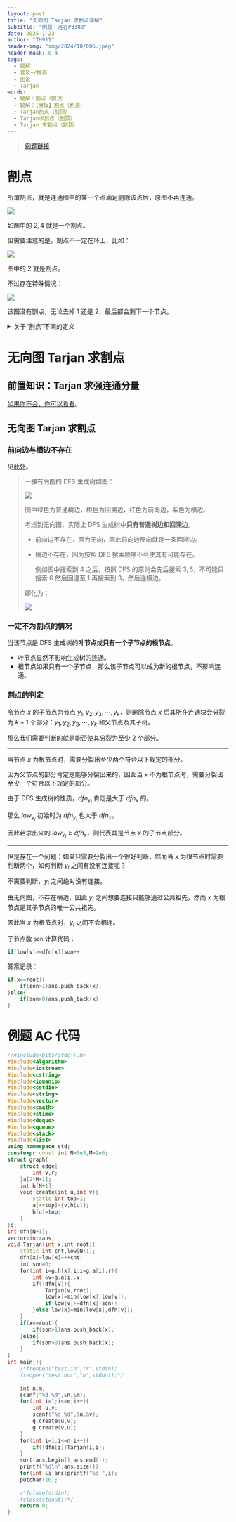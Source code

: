 ```yaml
---
layout: post
title: "无向图 Tarjan 求割点详解"
subtitle: "例题：洛谷P3388"
date: 2025-1-23
author: "TH911"
header-img: "img/2024/10/006.jpeg"
header-mask: 0.4
tags:
  - 题解
  - 普及+/提高
  - 图论
  - Tarjan
words:
  - 题解：割点（割顶）
  - 题解：【模板】割点（割顶）
  - Tarjan割点（割顶）
  - Tarjan求割点（割顶）
  - Tarjan 求割点（割顶）
---
```


> [例题链接](https://www.luogu.com.cn/problem/P3388)

# 割点

所谓割点，就是连通图中的某一个点满足删除该点后，原图不再连通。

![](/img/2025/01/031.png)

如图中的 $2,4$ 就是一个割点。

但需要注意的是，割点不一定在环上，比如：

![](/img/2025/01/032.png)

图中的 $2$ 就是割点。

不过存在特殊情况：

![](/img/2025/01/033.png)

该图没有割点，无论去掉 $1$ 还是 $2$，最后都会剩下一个节点。

<details class="info">
    <summary>关于“割点”不同的定义</summary>
    <p>
        如同平衡树中的“左旋”与“右旋”，割点的定义也有不同的说法。（上文是<b>主流</b>说法）
    </p>
    <p>
        比如说第三张图中只有两个节点，有人认为这两个都是割点，即剩下的那个节点不连通。
    </p>
</details>

# 无向图 Tarjan 求割点

## 前置知识：Tarjan 求强连通分量

[如果你不会，你可以看看](/2025/01/23/1/)。

## 无向图 Tarjan 求割点

### 前向边与横边不存在

见[此处](/2025/01/23/3/#前向边与横边不存在)。

> 一棵有向图的 DFS 生成树如图：
>
> ![](/img/2025/01/028.png)
>
> 图中绿色为普通树边，橙色为回溯边，红色为前向边，紫色为横边。
>
> 考虑到无向图，实际上 DFS 生成树中**只有普通树边和回溯边**。
>
> * 前向边不存在，因为无向，因此前向边反向就是一条回溯边。
>
> * 横边不存在，因为按照 DFS 搜索顺序不会使其有可能存在。
>
>   例如图中搜索到 $4$ 之后，按照 DFS 的原则会先后搜索 $3,6$，不可能只搜索 $6$ 然后回退至 $1$ 再搜索到 $3$，然后连横边。
>
> 即化为：
>
> ![](/img/2025/01/034.png)

### 一定不为割点的情况

当该节点是 DFS 生成树的**叶节点**或**只有一个子节点的根节点**。

* 叶节点显然不影响生成树的连通。
* 根节点如果只有一个子节点，那么该子节点可以成为新的根节点，不影响连通。

### 割点的判定

令节点 $x$ 的子节点为节点 $y_1,y_2,y_3,\cdots,y_k$，则删除节点 $x$ 后其所在连通块会分裂为 $k+1$ 个部分：$y_1,y_2,y_3,\cdots,y_k$ 和父节点及其子树。

那么我们需要判断的就是能否使其分裂为至少 $2$ 个部分。

***

当节点 $x$ 为根节点时，需要分裂出至少两个符合以下规定的部分。

因为父节点的部分肯定是能够分裂出来的，因此当 $x$ 不为根节点时，需要分裂出至少一个符合以下规定的部分。

由于 DFS 生成树的性质，$dfn_{y_i}$ 肯定是大于 $dfn_x$ 的。

那么 $low_{y_i}$ 初始时为 $dfn_{y_i}$ 也大于 $dfn_x$。

因此若求出来的 $low_{y_i}\geq dfn_x$，则代表其是节点 $x$ 的子节点部分。

***

但是存在一个问题：如果只需要分裂出一个很好判断，然而当 $x$ 为根节点时需要判断两个，如何判断 $y_i$ 之间有没有连接呢？

不需要判断，$y_i$ 之间绝对没有连接。

由无向图，不存在横边，因此 $y_i$ 之间想要连接只能够通过公共祖先，然而 $x$ 为根节点是其子节点的唯一公共祖先。

因此当 $x$ 为根节点时，$y_i$ 之间不会相连。

子节点数 `son` 计算代码：

```cpp
if(low[v]>=dfn[x])son++;
```
答案记录：

```cpp
if(x==root){
    if(son>1)ans.push_back(x);
}else{
    if(son>0)ans.push_back(x);
}
```

# 例题 AC 代码

```cpp
//#include<bits/stdc++.h>
#include<algorithm>
#include<iostream>
#include<cstring>
#include<iomanip>
#include<cstdio>
#include<string>
#include<vector>
#include<cmath>
#include<ctime>
#include<deque>
#include<queue>
#include<stack>
#include<list>
using namespace std;
constexpr const int N=5e5,M=2e6;
struct graph{
	struct edge{
		int v,r;
	}a[2*M+1];
	int h[N+1];
	void create(int u,int v){
		static int top=1;
		a[++top]={v,h[u]};
		h[u]=top;
	}
}g;
int dfn[N+1];
vector<int>ans;
void Tarjan(int x,int root){
	static int cnt,low[N+1];
	dfn[x]=low[x]=++cnt;
	int son=0;
	for(int i=g.h[x];i;i=g.a[i].r){
		int &v=g.a[i].v;
		if(!dfn[v]){
			Tarjan(v,root);
			low[x]=min(low[x],low[v]);
			if(low[v]>=dfn[x])son++;
		}else low[x]=min(low[x],dfn[v]);
	}
	if(x==root){
		if(son>1)ans.push_back(x);
	}else{
		if(son>0)ans.push_back(x);
	}
}
int main(){
	/*freopen("test.in","r",stdin);
	freopen("test.out","w",stdout);*/
	
	int n,m;
	scanf("%d %d",&n,&m);
	for(int i=1;i<=m;i++){
		int u,v;
		scanf("%d %d",&u,&v);
		g.create(u,v);
		g.create(v,u);
	}
	for(int i=1;i<=n;i++){
		if(!dfn[i])Tarjan(i,i);
	}
	sort(ans.begin(),ans.end());
	printf("%d\n",ans.size());
	for(int &i:ans)printf("%d ",i);
	putchar(10);
	
	/*fclose(stdin);
	fclose(stdout);*/
	return 0;
}
```


